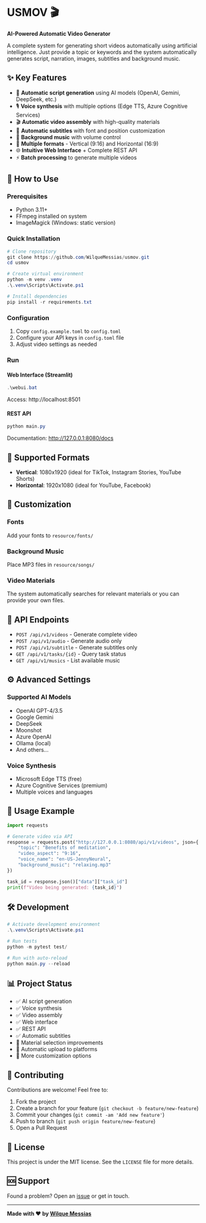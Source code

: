 # USMOV 🎬

**AI-Powered Automatic Video Generator**

A complete system for generating short videos automatically using artificial intelligence. Just provide a topic or keywords and the system automatically generates script, narration, images, subtitles and background music.

## ✨ Key Features

- 🤖 **Automatic script generation** using AI models (OpenAI, Gemini, DeepSeek, etc.)
- 🎙️ **Voice synthesis** with multiple options (Edge TTS, Azure Cognitive Services)
- 🎬 **Automatic video assembly** with high-quality materials
- 📝 **Automatic subtitles** with font and position customization
- 🎵 **Background music** with volume control
- 📱 **Multiple formats** - Vertical (9:16) and Horizontal (16:9)
- 🌐 **Intuitive Web Interface** + Complete REST API
- ⚡ **Batch processing** to generate multiple videos

## 🚀 How to Use

### Prerequisites
- Python 3.11+
- FFmpeg installed on system
- ImageMagick (Windows: static version)

### Quick Installation

```powershell
# Clone repository
git clone https://github.com/WilqueMessias/usmov.git
cd usmov

# Create virtual environment
python -m venv .venv
.\.venv\Scripts\Activate.ps1

# Install dependencies
pip install -r requirements.txt
```

### Configuration

1. Copy `config.example.toml` to `config.toml`
2. Configure your API keys in `config.toml` file
3. Adjust video settings as needed

### Run

#### Web Interface (Streamlit)
```powershell
.\webui.bat
```
Access: http://localhost:8501

#### REST API
```powershell
python main.py
```
Documentation: http://127.0.0.1:8080/docs

## 📐 Supported Formats

- **Vertical**: 1080x1920 (ideal for TikTok, Instagram Stories, YouTube Shorts)
- **Horizontal**: 1920x1080 (ideal for YouTube, Facebook)

## 🎨 Customization

### Fonts
Add your fonts to `resource/fonts/`

### Background Music
Place MP3 files in `resource/songs/`

### Video Materials
The system automatically searches for relevant materials or you can provide your own files.

## 🔧 API Endpoints

- `POST /api/v1/videos` - Generate complete video
- `POST /api/v1/audio` - Generate audio only
- `POST /api/v1/subtitle` - Generate subtitles only
- `GET /api/v1/tasks/{id}` - Query task status
- `GET /api/v1/musics` - List available music

## ⚙️ Advanced Settings

### Supported AI Models
- OpenAI GPT-4/3.5
- Google Gemini
- DeepSeek
- Moonshot
- Azure OpenAI
- Ollama (local)
- And others...

### Voice Synthesis
- Microsoft Edge TTS (free)
- Azure Cognitive Services (premium)
- Multiple voices and languages

## 📝 Usage Example

```python
import requests

# Generate video via API
response = requests.post("http://127.0.0.1:8080/api/v1/videos", json={
    "topic": "Benefits of meditation",
    "video_aspect": "9:16",
    "voice_name": "en-US-JennyNeural",
    "background_music": "relaxing.mp3"
})

task_id = response.json()["data"]["task_id"]
print(f"Video being generated: {task_id}")
```

## 🛠️ Development

```powershell
# Activate development environment
.\.venv\Scripts\Activate.ps1

# Run tests
python -m pytest test/

# Run with auto-reload
python main.py --reload
```

## 📊 Project Status

- ✅ AI script generation
- ✅ Voice synthesis
- ✅ Video assembly
- ✅ Web interface
- ✅ REST API
- ✅ Automatic subtitles
- 🔄 Material selection improvements
- 🔄 Automatic upload to platforms
- 🔄 More customization options

## 🤝 Contributing

Contributions are welcome! Feel free to:

1. Fork the project
2. Create a branch for your feature (`git checkout -b feature/new-feature`)
3. Commit your changes (`git commit -am 'Add new feature'`)
4. Push to branch (`git push origin feature/new-feature`)
5. Open a Pull Request

## 📄 License

This project is under the MIT license. See the `LICENSE` file for more details.

## 🆘 Support

Found a problem? Open an [issue](https://github.com/WilqueMessias/usmov/issues) or get in touch.

---

**Made with ❤️ by [Wilque Messias](https://github.com/WilqueMessias)**
